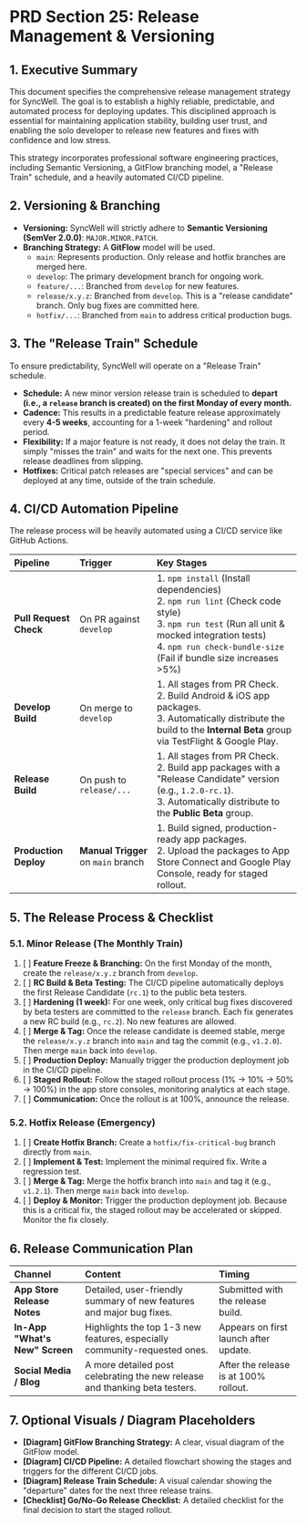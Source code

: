 # PRD Section 25: Release Management & Versioning

## 1. Executive Summary

This document specifies the comprehensive release management strategy for SyncWell. The goal is to establish a highly reliable, predictable, and automated process for deploying updates. This disciplined approach is essential for maintaining application stability, building user trust, and enabling the solo developer to release new features and fixes with confidence and low stress.

This strategy incorporates professional software engineering practices, including Semantic Versioning, a GitFlow branching model, a "Release Train" schedule, and a heavily automated CI/CD pipeline.

## 2. Versioning & Branching

*   **Versioning:** SyncWell will strictly adhere to **Semantic Versioning (SemVer 2.0.0)**: `MAJOR.MINOR.PATCH`.
*   **Branching Strategy:** A **GitFlow** model will be used.
    *   `main`: Represents production. Only release and hotfix branches are merged here.
    *   `develop`: The primary development branch for ongoing work.
    *   `feature/...`: Branched from `develop` for new features.
    *   `release/x.y.z`: Branched from `develop`. This is a "release candidate" branch. Only bug fixes are committed here.
    *   `hotfix/...`: Branched from `main` to address critical production bugs.

## 3. The "Release Train" Schedule

To ensure predictability, SyncWell will operate on a "Release Train" schedule.
*   **Schedule:** A new minor version release train is scheduled to **depart (i.e., a `release` branch is created) on the first Monday of every month.**
*   **Cadence:** This results in a predictable feature release approximately every **4-5 weeks**, accounting for a 1-week "hardening" and rollout period.
*   **Flexibility:** If a major feature is not ready, it does not delay the train. It simply "misses the train" and waits for the next one. This prevents release deadlines from slipping.
*   **Hotfixes:** Critical patch releases are "special services" and can be deployed at any time, outside of the train schedule.

## 4. CI/CD Automation Pipeline

The release process will be heavily automated using a CI/CD service like GitHub Actions.

| Pipeline | Trigger | Key Stages |
| :--- | :--- | :--- |
| **Pull Request Check** | On PR against `develop` | 1. `npm install` (Install dependencies)<br>2. `npm run lint` (Check code style)<br>3. `npm run test` (Run all unit & mocked integration tests)<br>4. `npm run check-bundle-size` (Fail if bundle size increases >5%) |
| **Develop Build** | On merge to `develop` | 1. All stages from PR Check.<br>2. Build Android & iOS app packages.<br>3. Automatically distribute the build to the **Internal Beta** group via TestFlight & Google Play. |
| **Release Build** | On push to `release/...` | 1. All stages from PR Check.<br>2. Build app packages with a "Release Candidate" version (e.g., `1.2.0-rc.1`).<br>3. Automatically distribute to the **Public Beta** group. |
| **Production Deploy**| **Manual Trigger** on `main` branch | 1. Build signed, production-ready app packages.<br>2. Upload the packages to App Store Connect and Google Play Console, ready for staged rollout. |

## 5. The Release Process & Checklist

### 5.1. Minor Release (The Monthly Train)
1.  [ ] **Feature Freeze & Branching:** On the first Monday of the month, create the `release/x.y.z` branch from `develop`.
2.  [ ] **RC Build & Beta Testing:** The CI/CD pipeline automatically deploys the first Release Candidate (`rc.1`) to the public beta testers.
3.  [ ] **Hardening (1 week):** For one week, only critical bug fixes discovered by beta testers are committed to the `release` branch. Each fix generates a new RC build (e.g., `rc.2`). No new features are allowed.
4.  [ ] **Merge & Tag:** Once the release candidate is deemed stable, merge the `release/x.y.z` branch into `main` and tag the commit (e.g., `v1.2.0`). Then merge `main` back into `develop`.
5.  [ ] **Production Deploy:** Manually trigger the production deployment job in the CI/CD pipeline.
6.  [ ] **Staged Rollout:** Follow the staged rollout process (1% -> 10% -> 50% -> 100%) in the app store consoles, monitoring analytics at each stage.
7.  [ ] **Communication:** Once the rollout is at 100%, announce the release.

### 5.2. Hotfix Release (Emergency)
1.  [ ] **Create Hotfix Branch:** Create a `hotfix/fix-critical-bug` branch directly from `main`.
2.  [ ] **Implement & Test:** Implement the minimal required fix. Write a regression test.
3.  [ ] **Merge & Tag:** Merge the hotfix branch into `main` and tag it (e.g., `v1.2.1`). Then merge `main` back into `develop`.
4.  [ ] **Deploy & Monitor:** Trigger the production deployment job. Because this is a critical fix, the staged rollout may be accelerated or skipped. Monitor the fix closely.

## 6. Release Communication Plan

| Channel | Content | Timing |
| :--- | :--- | :--- |
| **App Store Release Notes** | Detailed, user-friendly summary of new features and major bug fixes. | Submitted with the release build. |
| **In-App "What's New" Screen** | Highlights the top 1-3 new features, especially community-requested ones. | Appears on first launch after update. |
| **Social Media / Blog** | A more detailed post celebrating the new release and thanking beta testers. | After the release is at 100% rollout. |

## 7. Optional Visuals / Diagram Placeholders
*   **[Diagram] GitFlow Branching Strategy:** A clear, visual diagram of the GitFlow model.
*   **[Diagram] CI/CD Pipeline:** A detailed flowchart showing the stages and triggers for the different CI/CD jobs.
*   **[Diagram] Release Train Schedule:** A visual calendar showing the "departure" dates for the next three release trains.
*   **[Checklist] Go/No-Go Release Checklist:** A detailed checklist for the final decision to start the staged rollout.
